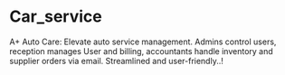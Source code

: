 # Car_service
A+ Auto Care: Elevate auto service management. Admins control users, reception manages User and billing, accountants handle inventory and supplier orders via email. Streamlined and user-friendly..!
